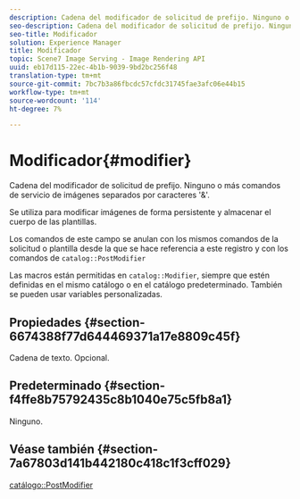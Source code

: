 ```yaml
---
description: Cadena del modificador de solicitud de prefijo. Ninguno o más comandos de servicio de imágenes separados por caracteres '&'.
seo-description: Cadena del modificador de solicitud de prefijo. Ninguno o más comandos de servicio de imágenes separados por caracteres '&'.
seo-title: Modificador
solution: Experience Manager
title: Modificador
topic: Scene7 Image Serving - Image Rendering API
uuid: eb17d115-22ec-4b1b-9039-9bd2bc256f48
translation-type: tm+mt
source-git-commit: 7bc7b3a86fbcdc57cfdc31745fae3afc06e44b15
workflow-type: tm+mt
source-wordcount: '114'
ht-degree: 7%

---
```



# Modificador{#modifier}

Cadena del modificador de solicitud de prefijo. Ninguno o más comandos de servicio de imágenes separados por caracteres &#39;&amp;&#39;.

Se utiliza para modificar imágenes de forma persistente y almacenar el cuerpo de las plantillas.

Los comandos de este campo se anulan con los mismos comandos de la solicitud o plantilla desde la que se hace referencia a este registro y con los comandos de `catalog::PostModifier`

Las macros están permitidas en `catalog::Modifier`, siempre que estén definidas en el mismo catálogo o en el catálogo predeterminado. También se pueden usar variables personalizadas.

## Propiedades {#section-6674388f77d644469371a17e8809c45f}

Cadena de texto. Opcional.

## Predeterminado {#section-f4ffe8b75792435c8b1040e75c5fb8a1}

Ninguno.

## Véase también {#section-7a67803d141b442180c418c1f3cff029}

[catálogo::PostModifier](../../../../../../is-api/image-catalog/image-serving-api-ref/c-image-catalog-reference/c-image-svg-data-reference/c-image-data-reference/r-postmodifier-cat.md#reference-4bc3738a812b4e7c8a180e27bfbd770b)
